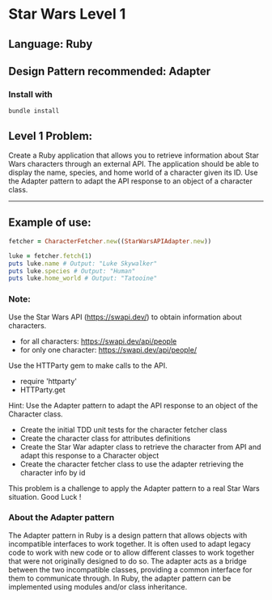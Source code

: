 #   Star Wars Level 1
##  Language: Ruby
##  Design Pattern recommended: Adapter

###  Install with

```shell
bundle install
```
## Level 1 Problem:

Create a Ruby application that allows you to retrieve information about Star Wars characters through an external API. The application should be able to display the name, species, and home world of a character given its ID. Use the Adapter pattern to adapt the API response to an object of a character class.

----
##  Example of use:

```ruby
fetcher = CharacterFetcher.new((StarWarsAPIAdapter.new))

luke = fetcher.fetch(1)
puts luke.name # Output: "Luke Skywalker"
puts luke.species # Output: "Human"
puts luke.home_world # Output: "Tatooine"
```

###  Note:

Use the Star Wars API (https://swapi.dev/) to obtain information about characters.
-  for all characters: https://swapi.dev/api/people
-  for only one character: https://swapi.dev/api/people/<id>

Use the HTTParty gem to make calls to the API.
-  require 'httparty'
-  HTTParty.get

Hint: Use the Adapter pattern to adapt the API response to an object of the Character class.
-  Create the initial TDD unit tests for the character fetcher class
-  Create the character class for attributes definitions
-  Create the Star War adapter class to retrieve the character from API and adapt this response to a Character object
-  Create the character fetcher class to use the adapter retrieving the character info by id

This problem is a challenge to apply the Adapter pattern to a real Star Wars situation. Good Luck !


###  About the Adapter pattern

The Adapter pattern in Ruby is a design pattern that allows objects with incompatible interfaces to work together. It is often used to adapt legacy code to work with new code or to allow different classes to work together that were not originally designed to do so. The adapter acts as a bridge between the two incompatible classes, providing a common interface for them to communicate through. In Ruby, the adapter pattern can be implemented using modules and/or class inheritance.
